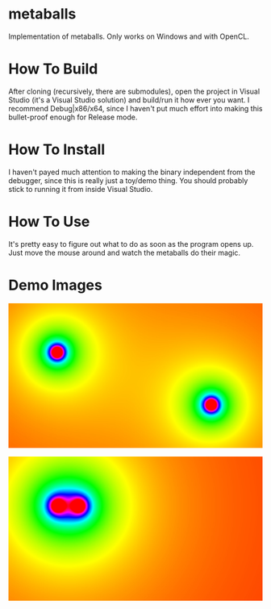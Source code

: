 # metaballs
Implementation of metaballs. Only works on Windows and with OpenCL.

# How To Build
After cloning (recursively, there are submodules), open the project in Visual Studio (it's a Visual Studio solution) and build/run it how ever you want. I recommend Debug|x86/x64, since I haven't put much effort into making this bullet-proof enough for Release mode.

# How To Install
I haven't payed much attention to making the binary independent from the debugger, since this is really just a toy/demo thing. You should probably stick to running it from inside Visual Studio.

# How To Use
It's pretty easy to figure out what to do as soon as the program opens up. Just move the mouse around and watch the metaballs do their magic.

# Demo Images

![demo_images/demo_0.jpg](demo_images/demo_0.jpg)

![demo_images/demo_1.jpg](demo_images/demo_1.jpg)
